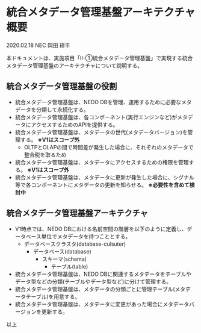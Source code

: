 
# 統合メタデータ管理基盤アーキテクチャ概要

2020.02.18 NEC 岡田 耕平

本ドキュメントは、実施項目「II-①統合メタデータ管理基盤」で実現する統合メタデータ管理基盤のアーキテクチャについて説明する。

## 統合メタデータ管理基盤の役割
* 統合メタデータ管理基盤は、NEDO DBを管理、運用するために必要なメタデータを分類して永続化する。
* 統合メタデータ管理基盤は、各コンポーネント(実行エンジンなど)がメタデータにアクセスするためのAPIを提供する。
* 統合メタデータ管理基盤は、メタデータの世代(メタデータバージョン)を管理する。 **※V1はスコープ外**
    * OLTPとOLAPの間で時間差が発生した場合に、それぞれのメタデータで整合税を取るため
* 統合メタデータ管理基盤は、メタデータにアクセスするための権限を管理する。 **※V1はスコープ外**
* 統合メタデータ管理基盤は、メタデータに更新が発生した場合に、シグナル等で各コンポーネントにメタデータの更新を知らせる。 **※必要性を含めて検討中**

## 統合メタデータ管理基盤アーキテクチャ
* V1時点では、NEDO DBにおける名前空間の階層を以下のように定義し、データベース単位でメタデータを持つこととする。
    * データベースクラスタ(database-culsuter)
        * データベース(database)
            * スキーマ(schema)
                * テーブル(table)
* 統合メタデータ管理基盤は、NEDO DBに関連するメタデータをテーブルやデータ型などの分類(テーブルやデータ型など)に分けて管理する。
* 統合メタデータ管理基盤は、メタデータの分類ごとに管理テーブル(メタデータテーブル)を用意する。
* 統合メタデータ管理基盤は、メタデータに変更があった場合にメタデータバージョンを更新する。

以上
